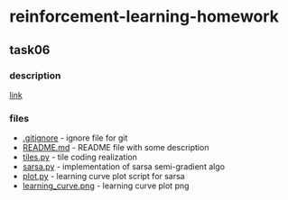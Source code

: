 # reinforcement-learning-homework

## task06

### description

[link](https://groups.google.com/forum/#!topic/spbau-rl/wXJCTIfYExY)

### files

* [.gitignore](.gitignore) - ignore file for git
* [README.md](README.md) - README file with some description
* [tiles.py](tiles.py) - tile coding realization
* [sarsa.py](sarsa.py) - implementation of sarsa semi-gradient algo
* [plot.py](plot.py) - learning curve plot script for sarsa
* [learning_curve.png](learning_curve.png) - learning curve plot png
